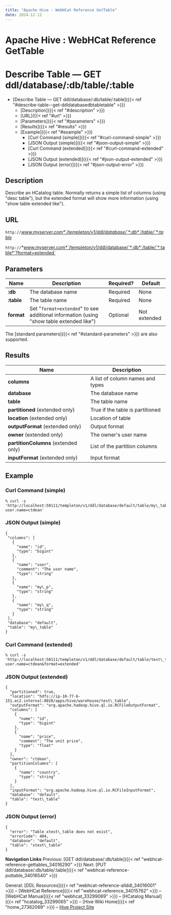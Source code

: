 ```yaml
---
title: "Apache Hive : WebHCat Reference GetTable"
date: 2024-12-12
---
```


# Apache Hive : WebHCat Reference GetTable

# Describe Table — GET ddl/database/:db/table/:table

* [Describe Table — GET ddl/database/:db/table/:table]({{< ref "#describe-table--get-ddldatabasedbtabletable" >}})
	+ [Description]({{< ref "#description" >}})
	+ [URL]({{< ref "#url" >}})
	+ [Parameters]({{< ref "#parameters" >}})
	+ [Results]({{< ref "#results" >}})
	+ [Example]({{< ref "#example" >}})
		- [Curl Command (simple)]({{< ref "#curl-command-simple" >}})
		- [JSON Output (simple)]({{< ref "#json-output-simple" >}})
		- [Curl Command (extended)]({{< ref "#curl-command-extended" >}})
		- [JSON Output (extended)]({{< ref "#json-output-extended" >}})
		- [JSON Output (error)]({{< ref "#json-output-error" >}})

## Description

Describe an HCatalog table. Normally returns a simple list of columns (using "desc table"), but the extended format will show more information (using "show table extended like").

## URL

`http://`*www.myserver.com*`/templeton/v1/ddl/database/`*:db*`/table/`*:table*

`http://`*www.myserver.com*`/templeton/v1/ddl/database/`*:db*`/table/`*:table*`?format=extended`

## Parameters

| Name | Description | Required? | Default |
| --- | --- | --- | --- |
| **:db** | The database name | Required | None |
| **:table** | The table name | Required | None |
| **format** | Set "`format=extended`" to see additional information (using "show table extended like") | Optional | Not extended |

The [standard parameters]({{< ref "#standard-parameters" >}}) are also supported.

## Results

| Name | Description |
| --- | --- |
| **columns** | A list of column names and types |
| **database** | The database name |
| **table** | The table name |
| **partitioned** (extended only) | True if the table is partitioned |
| **location** (extended only) | Location of table |
| **outputFormat** (extended only) | Output format |
| **owner** (extended only) | The owner's user name |
| **partitionColumns** (extended only) | List of the partition columns |
| **inputFormat** (extended only) | Input format |

## Example

### Curl Command (simple)

```
% curl -s 'http://localhost:50111/templeton/v1/ddl/database/default/table/my\_table?user.name=ctdean'

```

### JSON Output (simple)

```
{
 "columns": [
   {
     "name": "id",
     "type": "bigint"
   },
   {
     "name": "user",
     "comment": "The user name",
     "type": "string"
   },
   {
     "name": "my\_p",
     "type": "string"
   },
   {
     "name": "my\_q",
     "type": "string"
   }
 ],
 "database": "default",
 "table": "my\_table"
}

```

### Curl Command (extended)

```
% curl -s 'http://localhost:50111/templeton/v1/ddl/database/default/table/test\_table?user.name=ctdean&format=extended'

```

### JSON Output (extended)

```
{
  "partitioned": true,
  "location": "hdfs://ip-10-77-6-151.ec2.internal:8020/apps/hive/warehouse/test\_table",
  "outputFormat": "org.apache.hadoop.hive.ql.io.RCFileOutputFormat",
  "columns": [
    {
      "name": "id",
      "type": "bigint"
    },
    {
      "name": "price",
      "comment": "The unit price",
      "type": "float"
    }
  ],
  "owner": "ctdean",
  "partitionColumns": [
    {
      "name": "country",
      "type": "string"
    }
  ],
  "inputFormat": "org.apache.hadoop.hive.ql.io.RCFileInputFormat",
  "database": "default",
  "table": "test\_table"
}

```

### JSON Output (error)

```
{
  "error": "Table xtest\_table does not exist",
  "errorCode": 404,
  "database": "default",
  "table": "xtest\_table"
}

```

  

**Navigation Links**
Previous: [GET ddl/database/:db/table]({{< ref "webhcat-reference-gettables_34016290" >}}) Next: [PUT ddl/database/:db/table/:table]({{< ref "webhcat-reference-puttable_34016540" >}})

General: [DDL Resources]({{< ref "webhcat-reference-allddl_34016001" >}}) – [WebHCat Reference]({{< ref "webhcat-reference_34015762" >}}) – [WebHCat Manual]({{< ref "webhcat_33299069" >}}) – [HCatalog Manual]({{< ref "hcatalog_33299065" >}}) – [Hive Wiki Home]({{< ref "home_27362069" >}}) – [Hive Project Site](http://hive.apache.org/)

 

 

